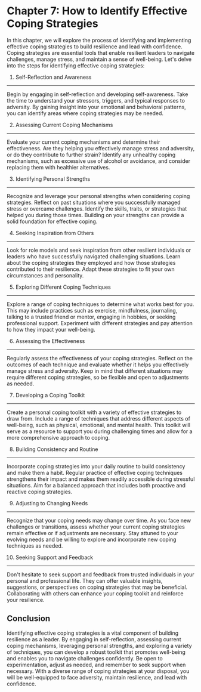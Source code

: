 Chapter 7: How to Identify Effective Coping Strategies
======================================================

In this chapter, we will explore the process of identifying and implementing effective coping strategies to build resilience and lead with confidence. Coping strategies are essential tools that enable resilient leaders to navigate challenges, manage stress, and maintain a sense of well-being. Let's delve into the steps for identifying effective coping strategies:

1. Self-Reflection and Awareness
--------------------------------

Begin by engaging in self-reflection and developing self-awareness. Take the time to understand your stressors, triggers, and typical responses to adversity. By gaining insight into your emotional and behavioral patterns, you can identify areas where coping strategies may be needed.

2. Assessing Current Coping Mechanisms
--------------------------------------

Evaluate your current coping mechanisms and determine their effectiveness. Are they helping you effectively manage stress and adversity, or do they contribute to further strain? Identify any unhealthy coping mechanisms, such as excessive use of alcohol or avoidance, and consider replacing them with healthier alternatives.

3. Identifying Personal Strengths
---------------------------------

Recognize and leverage your personal strengths when considering coping strategies. Reflect on past situations where you successfully managed stress or overcame challenges. Identify the skills, traits, or strategies that helped you during those times. Building on your strengths can provide a solid foundation for effective coping.

4. Seeking Inspiration from Others
----------------------------------

Look for role models and seek inspiration from other resilient individuals or leaders who have successfully navigated challenging situations. Learn about the coping strategies they employed and how those strategies contributed to their resilience. Adapt these strategies to fit your own circumstances and personality.

5. Exploring Different Coping Techniques
----------------------------------------

Explore a range of coping techniques to determine what works best for you. This may include practices such as exercise, mindfulness, journaling, talking to a trusted friend or mentor, engaging in hobbies, or seeking professional support. Experiment with different strategies and pay attention to how they impact your well-being.

6. Assessing the Effectiveness
------------------------------

Regularly assess the effectiveness of your coping strategies. Reflect on the outcomes of each technique and evaluate whether it helps you effectively manage stress and adversity. Keep in mind that different situations may require different coping strategies, so be flexible and open to adjustments as needed.

7. Developing a Coping Toolkit
------------------------------

Create a personal coping toolkit with a variety of effective strategies to draw from. Include a range of techniques that address different aspects of well-being, such as physical, emotional, and mental health. This toolkit will serve as a resource to support you during challenging times and allow for a more comprehensive approach to coping.

8. Building Consistency and Routine
-----------------------------------

Incorporate coping strategies into your daily routine to build consistency and make them a habit. Regular practice of effective coping techniques strengthens their impact and makes them readily accessible during stressful situations. Aim for a balanced approach that includes both proactive and reactive coping strategies.

9. Adjusting to Changing Needs
------------------------------

Recognize that your coping needs may change over time. As you face new challenges or transitions, assess whether your current coping strategies remain effective or if adjustments are necessary. Stay attuned to your evolving needs and be willing to explore and incorporate new coping techniques as needed.

10. Seeking Support and Feedback
--------------------------------

Don't hesitate to seek support and feedback from trusted individuals in your personal and professional life. They can offer valuable insights, suggestions, or perspectives on coping strategies that may be beneficial. Collaborating with others can enhance your coping toolkit and reinforce your resilience.

Conclusion
----------

Identifying effective coping strategies is a vital component of building resilience as a leader. By engaging in self-reflection, assessing current coping mechanisms, leveraging personal strengths, and exploring a variety of techniques, you can develop a robust toolkit that promotes well-being and enables you to navigate challenges confidently. Be open to experimentation, adjust as needed, and remember to seek support when necessary. With a diverse range of coping strategies at your disposal, you will be well-equipped to face adversity, maintain resilience, and lead with confidence.
